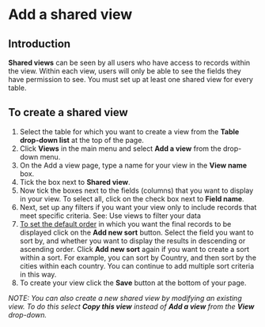 

# Add a shared view

## Introduction

**Shared views** can be seen by all users who have access to records within the view. Within each view, users will only be able to see the fields they have permission to see. You must set up at least one shared view for every table.

## To create a shared view

1. Select the table for which you want to create a view from the **Table drop-down list** at the top of the page.
2. Click **Views** in the main menu and select **Add a view** from the drop-down menu.
3. On the Add a view page, type a name for your view in the **View name** box.
4. Tick the box next to **Shared view**.
5. Now tick the boxes next to the fields (columns) that you want to display in your view. To select all, click on the check box next to **Field name**.
6. Next, set up any filters if you want your view only to include records that meet specific criteria. See: Use views to filter your data
7. [To set the default order](../30-add-personalized-view.md) in which you want the final records to be displayed click on the **Add new sort** button. Select the field you want to sort by, and whether you want to display the results in descending or ascending order. Click **Add new sort** again if you want to create a sort within a sort. For example, you can sort by Country, and then sort by the cities within each country. You can continue to add multiple sort criteria in this way.
8. To create your view click the **Save** button at the bottom of your page.

*NOTE: You can also create a new shared view by modifying an existing view. To do this select **Copy this view** instead of **Add a view** from the **View** drop-down.*